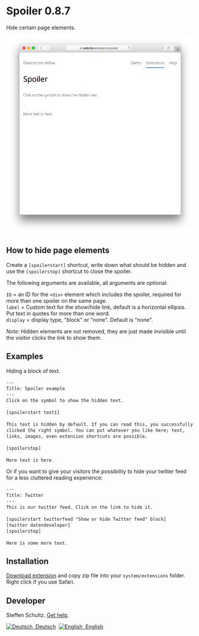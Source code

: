 Spoiler 0.8.7
=============
Hide certain page elements.

<p align="center"><img src="spoiler-screenshot.png?raw=true" alt="Screenshot"></p>

## How to hide page elements

Create a `[spoilerstart]` shortcut, write down what should be hidden and use the `[spoilerstop]` shortcut to close the spoiler.
 
The following arguments are available, all arguments are optional:

`ID` = an ID for the `<div>` element which includes the spoiler, required for more than one spoiler on the same page.  
`label` = Custom text for the show/hide link, default is a horizontal ellipsis. Put text in quotes for more than one word.  
`display` = display type, "block" or "none". Default is "none". 

*Note*: Hidden elements are not removed, they are just made invisible until the visitor clicks the link to show them. 

## Examples

Hiding a block of text. 

```
---
Title: Spoiler example
---
Click on the symbol to show the hidden text. 

[spoilerstart text1]  

This text is hidden by default. If you can read this, you successfully clicked the right symbol. You can put whatever you like here; text, links, images, even extension shortcuts are possible. 

[spoilerstop]

More text is here. 
```

Or if you want to give your visitors the possibility to hide your twitter feed for a less cluttered reading experience: 

```
---
Title: Twitter
---
This is our twitter feed. Click on the link to hide it. 

[spoilerstart twitterfeed "Show or hide Twitter feed" block]  
[twitter datendeveloper]  
[spoilerstop]

Here is some more text. 
```

## Installation

[Download extension](https://github.com/datenstrom/yellow-extensions/raw/master/zip/spoiler.zip) and copy zip file into your `system/extensions` folder. Right click if you use Safari.

## Developer

Steffen Schultz. [Get help](https://github.com/schulle4u/yellow-extensions-schulle4u/issues).

<p>
<a href="README-de.md"><img src="https://raw.githubusercontent.com/datenstrom/yellow-extensions/master/source/help/language-de.png" width="15" height="15" alt="Deutsch">&nbsp; Deutsch</a>&nbsp;
<a href="README.md"><img src="https://raw.githubusercontent.com/datenstrom/yellow-extensions/master/source/help/language-en.png" width="15" height="15" alt="English">&nbsp; English</a>&nbsp;
</p>
